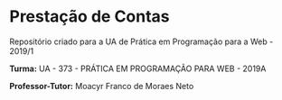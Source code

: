 # Prestação de Contas
Repositório criado para a UA de Prática em Programação para a Web - 2019/1

**Turma:** UA - 373 - PRÁTICA EM PROGRAMAÇÃO PARA WEB - 2019A

**Professor-Tutor:** Moacyr Franco de Moraes Neto
